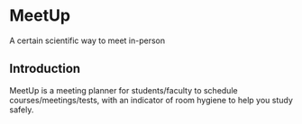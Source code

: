 # MeetUp

A certain scientific way to meet in-person

## Introduction
MeetUp is a meeting planner for students/faculty to schedule courses/meetings/tests, with an indicator of room hygiene to help you study safely.

